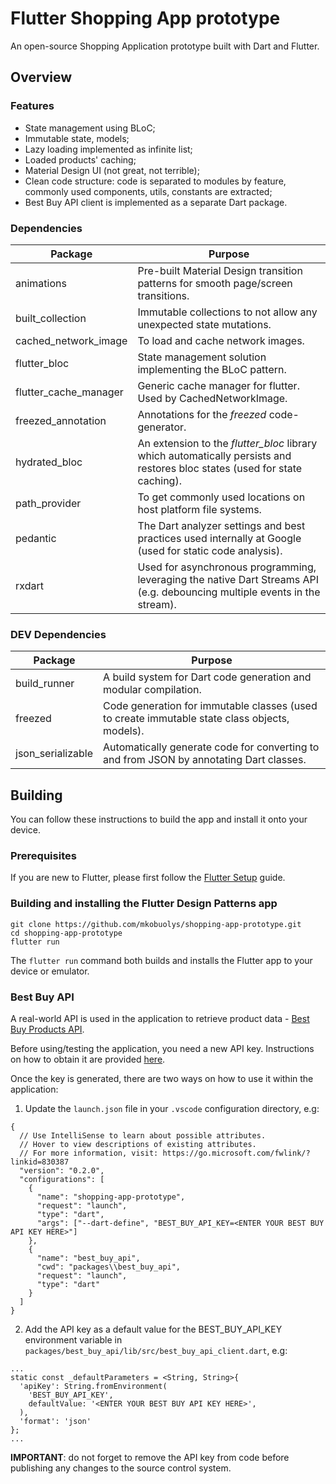 # Flutter Shopping App prototype

An open-source Shopping Application prototype built with Dart and Flutter.

## Overview

### Features

- State management using BLoC;
- Immutable state, models;
- Lazy loading implemented as infinite list;
- Loaded products' caching;
- Material Design UI (not great, not terrible);
- Clean code structure: code is separated to modules by feature, commonly used components, utils, constants are extracted;
- Best Buy API client is implemented as a separate Dart package.

### Dependencies

| Package               | Purpose                                                                                                                    |
| --------------------- | -------------------------------------------------------------------------------------------------------------------------- |
| animations            | Pre-built Material Design transition patterns for smooth page/screen transitions.                                          |
| built_collection      | Immutable collections to not allow any unexpected state mutations.                                                         |
| cached_network_image  | To load and cache network images.                                                                                          |
| flutter_bloc          | State management solution implementing the BLoC pattern.                                                                   |
| flutter_cache_manager | Generic cache manager for flutter. Used by CachedNetworkImage.                                                             |
| freezed_annotation    | Annotations for the _freezed_ code-generator.                                                                              |
| hydrated_bloc         | An extension to the _flutter_bloc_ library which automatically persists and restores bloc states (used for state caching). |
| path_provider         | To get commonly used locations on host platform file systems.                                                              |
| pedantic              | The Dart analyzer settings and best practices used internally at Google (used for static code analysis).                   |
| rxdart                | Used for asynchronous programming, leveraging the native Dart Streams API (e.g. debouncing multiple events in the stream). |

### DEV Dependencies

| Package           | Purpose                                                                                       |
| ----------------- | --------------------------------------------------------------------------------------------- |
| build_runner      | A build system for Dart code generation and modular compilation.                              |
| freezed           | Code generation for immutable classes (used to create immutable state class objects, models). |
| json_serializable | Automatically generate code for converting to and from JSON by annotating Dart classes.       |

## Building

You can follow these instructions to build the app and install it onto your device.

### Prerequisites

If you are new to Flutter, please first follow the [Flutter Setup](https://flutter.dev/setup/) guide.

### Building and installing the Flutter Design Patterns app

```
git clone https://github.com/mkobuolys/shopping-app-prototype.git
cd shopping-app-prototype
flutter run
```

The `flutter run` command both builds and installs the Flutter app to your device or emulator.

### Best Buy API

A real-world API is used in the application to retrieve product data - [Best Buy Products API](https://bestbuyapis.github.io/api-documentation/#products-api).

Before using/testing the application, you need a new API key. Instructions on how to obtain it are provided [here](https://bestbuyapis.github.io/api-documentation/#get-a-key).

Once the key is generated, there are two ways on how to use it within the application:

1. Update the `launch.json` file in your `.vscode` configuration directory, e.g:

```
{
  // Use IntelliSense to learn about possible attributes.
  // Hover to view descriptions of existing attributes.
  // For more information, visit: https://go.microsoft.com/fwlink/?linkid=830387
  "version": "0.2.0",
  "configurations": [
    {
      "name": "shopping-app-prototype",
      "request": "launch",
      "type": "dart",
      "args": ["--dart-define", "BEST_BUY_API_KEY=<ENTER YOUR BEST BUY API KEY HERE>"]
    },
    {
      "name": "best_buy_api",
      "cwd": "packages\\best_buy_api",
      "request": "launch",
      "type": "dart"
    }
  ]
}
```

2. Add the API key as a default value for the BEST_BUY_API_KEY environment variable in `packages/best_buy_api/lib/src/best_buy_api_client.dart`, e.g:

```
...
static const _defaultParameters = <String, String>{
  'apiKey': String.fromEnvironment(
    'BEST_BUY_API_KEY',
    defaultValue: '<ENTER YOUR BEST BUY API KEY HERE>',
  ),
  'format': 'json'
};
...
```

**IMPORTANT**: do not forget to remove the API key from code before publishing any changes to the source control system.
